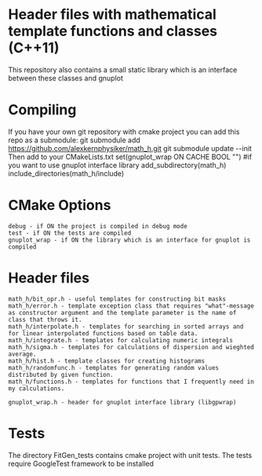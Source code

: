 Header files with mathematical template functions and classes (C++11)
====================================================================
This repository also contains a small static library which is an interface between these classes and gnuplot




Compiling
=========
If you have your own git repository with cmake project you can add this repo as a submodule:
	git submodule add https://github.com/alexkernphysiker/math_h.git
	git submodule update --init
Then add to your CMakeLists.txt
	set(gnuplot_wrap ON CACHE BOOL "") #if you want to use gnuplot interface library
	add_subdirectory(math_h)
	include_directories(math_h/include)


CMake Options
=============
	debug - if ON the project is compiled in debug mode
	test - if ON the tests are compiled
	gnuplot_wrap - if ON the library which is an interface for gnuplot is compiled

	
Header files
============
	math_h/bit_opr.h - useful templates for constructing bit masks
	math_h/error.h - template exception class that requires "what"-message as constructor argument and the template parameter is the name of class that throws it.
	math_h/interpolate.h - templates for searching in sorted arrays and for linear interpolated functions based on table data.
	math_h/integrate.h - templates for calculating numeric integrals
	math_h/sigma.h - templates for calculations of dispersion and wieghted average.
	math_h/hist.h - template classes for creating histograms
	math_h/randomfunc.h - templates for generating random values distributed by given function.
	math_h/functions.h - templates for functions that I frequently need in my calculations.

	gnuplot_wrap.h - header for gnuplot interface library (libgpwrap)



Tests
=====
The directory FitGen_tests contains cmake project with unit tests.
The tests require GoogleTest framework to be installed
